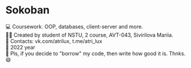 # Sokoban
💻 Coursework. OOP, databases, client-server and more. <br />
👩‍🎓 Created by student of NSTU, 2 course, AVT-043, Sivirilova Mariia. <br />
📡 Contacts: vk.com/atrilux, t.me/atri_lux<br />
📆 2022 year <br />
🥺 Pls, if you decide to "borrow" my code, then write how good it is. Thnks. 😄
